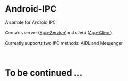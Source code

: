 # Android-IPC
A sample for Android IPC
<br/><br/>Contains server ([App-Service](https://github.com/YoungBill/Android-IPC/tree/master/App-Service))and client ([App-Client](https://github.com/YoungBill/Android-IPC/tree/master/App-Client))
<br/><br/>Currently supports two IPC methods: AIDL and Messenger
<br/><br/><br/>
# To be continued ...
